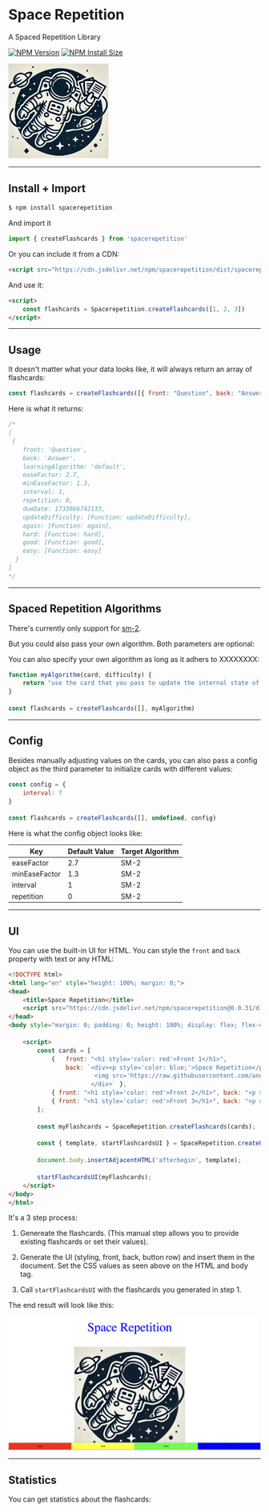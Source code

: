 # Space Repetition

A Spaced Repetition Library

[![NPM Version][npm-version-image]][npm-url]
[![NPM Install Size][npm-install-size-image]][npm-install-size-url]

<img src="https://raw.githubusercontent.com/anderslatif/SpaceRepetition/main/assets/spacerepetitionlogo.png" alt="space spaced repetition logo" width="200" >


---

## Install + Import

```bash
$ npm install spacerepetition
```

And import it

```javascript
import { createFlashcards } from 'spacerepetition'
```

Or you can include it from a CDN:

```html
<script src="https://cdn.jsdelivr.net/npm/spacerepetition/dist/spacerepetition.min.js"></script>
```

And use it:

```html
<script>
    const flashcards = Spacerepetition.createFlashcards([1, 2, 3])
</script>
```

---

## Usage

It doesn't matter what your data looks like, it will always return an array of flashcards:

```javascript
const flashcards = createFlashcards([{ front: "Question", back: "Answer" }])
```

Here is what it returns:

```javascript
/* 
[
 {
    front: 'Question',
    back: 'Answer',
    learningAlgorithm: 'default',
    easeFactor: 2.7,
    minEaseFactor: 1.3,
    interval: 1,
    repetition: 0,
    dueDate: 1733666742133,
    updateDifficulty: [Function: updateDifficulty],
    again: [Function: again],
    hard: [Function: hard],
    good: [Function: good],
    easy: [Function: easy]
  }
]
*/

```

---

## Spaced Repetition Algorithms

There's currently only support for [sm-2](https://en.wikipedia.org/wiki/SuperMemo).

But you could also pass your own algorithm. Both parameters are optional:



You can also specify your own algorithm as long as it adhers to XXXXXXXX:

```javascript
function myAlgorithm(card, difficulty) {
    return "use the card that you pass to update the internal state of the card"
}

const flashcards = createFlashcards([], myAlgorithm)
```

---

## Config

Besides manually adjusting values on the cards, you can also pass a config object as the third parameter to initialize cards with different values:

```javascript
const config = {
    interval: 7
}

const flashcards = createFlashcards([], undefined, config)
```

Here is what the config object looks like:


| Key              | Default Value | Target Algorithm |
|------------------|---------------|------------------|
| easeFactor       | 2.7           | SM-2             |
| minEaseFactor    | 1.3           | SM-2             |
| interval         | 1             | SM-2             |
| repetition       | 0             | SM-2             |


---

## UI

You can use the built-in UI for HTML. You can style the `front` and `back` property with text or any HTML:

```html
<!DOCTYPE html>
<html lang="en" style="height: 100%; margin: 0;">
<head>
    <title>Space Repetition</title>
    <script src="https://cdn.jsdelivr.net/npm/spacerepetition@0.0.31/dist/spacerepetition.min.js"></script>
</head>
<body style="margin: 0; padding: 0; height: 100%; display: flex; flex-direction: column;">
    
    <script>
        const cards = [
            {   front: "<h1 style='color: red'>Front 1</h1>", 
                back: `<div><p style='color: blue;'>Space Repetition</p>
                        <img src='https://raw.githubusercontent.com/anderslatif/SpaceRepetition/main/spacerepetitionlogo.png'>
                       </div>` },
            { front: "<h1 style='color: red'>Front 2</h1>", back: "<p style='color: blue'>Back 2</p>" },
            { front: "<h1 style='color: red'>Front 3</h1>", back: "<p style='color: blue'>Back 3</p>" },
        ];

        const myFlashcards = SpaceRepetition.createFlashcards(cards);

        const { template, startFlashcardsUI } = SpaceRepetition.createUI(myFlashcards);

        document.body.insertAdjacentHTML('afterbegin', template);

        startFlashcardsUI(myFlashcards);
    </script>
</body>
</html>
```

It's a 3 step process:

1. Genereate the flashcards. (This manual step allows you to provide existing flashcards or set their values).

2. Generate the UI (styling, front, back, button row) and insert them in the document. Set the CSS values as seen above on the HTML and body tag.

3. Call `startFlashcardsUI` with the flashcards you generated in step 1.

The end result will look like this:

<img src="https://raw.githubusercontent.com/anderslatif/SpaceRepetition/main/assets/ui_example.png" alt="space spaced repetition logo" width="600" >


---

## Statistics

<!-- todo  -->
You can get statistics about the flashcards:

```javascript

```



[npm-version-image]: https://img.shields.io/npm/v/spacerepetition.svg
[npm-url]: https://www.npmjs.com/package/spacerepetition
[npm-install-size-image]: https://packagephobia.com/badge?p=spacerepetition
[npm-install-size-url]: https://packagephobia.com/result?p=spacerepetition
